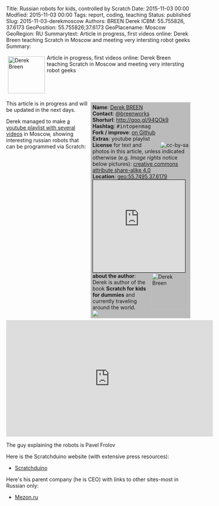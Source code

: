Title: Russian robots for kids, controlled by Scratch
Date:  2015-11-03 00:00   
Modfied: 2015-11-03 00:00 
Tags: report, coding, teaching
Status: published 
Slug:   2015-11-03-derekmoscow
Authors:  BREEN Derek
ICBM: 55.755826, 37.6173
GeoPosition: 55.755826;37.6173
GeoPlacename: Moscow
GeoRegion:  RU
Summarytext: Article in progress, first videos online: Derek Breen teaching Scratch in Moscow and meeting very intersting robot geeks
Summary: <div style="float: left; padding:5px"><img src="/images/derek.jpeg" height="100" alt="Derek Breen"></div>Article in progress, first videos online: Derek Breen teaching Scratch in Moscow and meeting very intersting robot geeks<div style="clear:both;"></div>

<div style="float:right; width:260px; padding: 5px; margin: 5px; background-color: #bbbbbb;"> 
<b>Name</b>: <a href="https://twitter.com/breenworks">Derek BREEN</a><br>
<b>Contact</b>: <a href="https://twitter.com/breenworks">@breenworks</a><br>
<b>Shorturl</b>: <a href="http://goo.gl/94QOk9">http://goo.gl/94QOk9</a><br> 
<b>Hashtag</b>: <tt>&#35;intopenmag</tt><br>
<b>Fork / improve</b>: <a href="https://github.com/horstjens/internationalopenmagazine/blob/master/content/blog/2015-11-03-derekmoscow.md">on Github</a><br>
<b>Extras</b>: youtube playlist<br> 
<a href="https://creativecommons.org/licenses/by-sa/4.0/"><img src="http://internationalopenmagazine.org/images/ccbysa88x31.png" align="right" alt="cc-by-sa"></a><b>License</b> for text and photos in this article, unless indicated otherwise (e.g. <i>Image rights</i> notice below pictures): <a href="https://creativecommons.org/licenses/by-sa/4.0/">creative commons attribute share-alike 4.0</a> <br>
<b>Location</b>: <a href="http://www.openstreetmap.org/?mlat=55.7495&amp;mlon=37.6179#map=11/55.7495/37.6179">geo:55.7495,37.6179</a><br>
<iframe width="250" height="250" frameborder="0" scrolling="no" marginheight="0" marginwidth="0" src="http://www.openstreetmap.org/export/embed.html?bbox=37.16468811035156%2C55.57795652410087%2C38.07106018066406%2C55.920353695246&amp;layer=mapnik&amp;marker=55.74953074789918%2C37.61787414550781" style="border: 1px solid black"></iframe><br>
<img src="/images/derek.jpeg" width="100" align="right" alt="Derek Breen"><b>about the author</b>: Derek is author of the book <b>Scratch for kids for dummies</b> and currently traveling around the world. <br><a rel="nofollow" href="http://www.amazon.de/gp/product/1119014875/ref=as_li_tl?ie=UTF8&camp=1638&creative=19454&creativeASIN=1119014875&linkCode=as2&tag=spielendprogr-21"><img border="0" src="http://ws-eu.amazon-adsystem.com/widgets/q?_encoding=UTF8&ASIN=1119014875&Format=_SL250_&ID=AsinImage&MarketPlace=DE&ServiceVersion=20070822&WS=1&tag=spielendprogr-21" ></a><img src="http://ir-de.amazon-adsystem.com/e/ir?t=spielendprogr-21&l=as2&o=3&a=1119014875" width="1" height="1" border="0" alt="amazon" style="border:none !important; margin:0px !important;" />
<br>
</div>

This article is in progress and will be updated in the next days.

Derek managed to make [a youtube playlist with several videos](https://www.youtube.com/playlist?list=PLOJbImijbLrQlvkpdufjNWsxGz6CAmWPe) in Moscow, showing interesting russian robots that can be programmed via Scratch:

<iframe width="560" height="315" src="https://www.youtube.com/embed/videoseries?list=PLOJbImijbLrQlvkpdufjNWsxGz6CAmWPe" frameborder="0" allowfullscreen></iframe>

The guy explaining the robots is  Pavel Frolov

Here is the Scratchduino website (with extensive press resources):  
  
  * [Scratchduino](http://www.scratchduino.com/press/)

Here's his parent company (he is CEO) with links to other sites-most in Russian only:

  * [Mezon.ru](http://mezon.ru)


